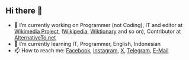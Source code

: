 ## Hi there 👋
- 🔭 I’m currently working on Programmer (not Coding), IT and editor at [Wikimedia Project](https://wikimedia.org), ([Wikipedia](https://wikipedia.org), [Wiktionary](https://wiktionary.org) and so on), Contributor at [AlternativeTo.net](https://alternativeto.net)
- 🌱 I’m currently learning IT, Programmer, English, Indonesian
- 📫 How to reach me: [Facebook](https://facebook.com/renosifana), [Instagram](https://instagram.com/renosifana), [X](https://x.com/PaksiReno), [Telegram](https://t.me/reno_sifana), [E-Mail](renosifana.paksi@gmail.com)
